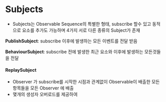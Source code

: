 # Subjects

* Subjects는 Observable Sequence의 특별한 형태, subscribe 할수 있고 동적으로 요소를 추가도 가능하며 4가지 서로 다른 종류의 Subject가 존재

**PublishSubject**: subscribe 이후에 발생하는 모든 이벤트를 전달 받음

**BehaviourSubject**: subscribe 전에 발생한 최근 요소와 이후에 발생하는 모든것들을 전달

#### **ReplaySubject** 

* Observer 가 subscribe를 시작한 시점과 관계없이 Observable이 배출한 모든 항목들을 모든 Observer 에 배출
* 몇개의 생성자 오버로드를 제공하여 